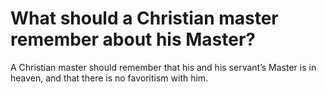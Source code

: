 # What should a Christian master remember about his Master?

A Christian master should remember that his and his servant’s Master is in heaven, and that there is no favoritism with him.
